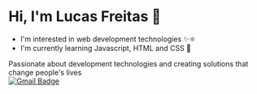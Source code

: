 # Hi, I'm Lucas Freitas 👋


* I'm interested in web development technologies ✨⚛
* I'm currently learning Javascript, HTML and CSS 🌱

Passionate about development technologies and creating solutions that change people's lives
<br> [![Gmail Badge](https://img.shields.io/badge/-lucas.freitasj.ca@gmail.com-9572FC?style=flat-square&logo=Gmail&logoColor=white&link=mailto:lucas.freitasj.ca@gmail.com)](mailto:lucas.freitasj.ca@gmail.com)
